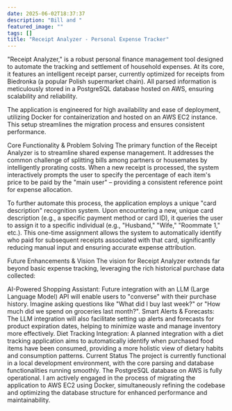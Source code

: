 ```yaml
---
date: 2025-06-02T18:37:37
description: "Bill and "
featured_image: ""
tags: []
title: "Receipt Analyzer - Personal Expense Tracker"
---
```


"Receipt Analyzer," is a robust personal finance management tool designed to automate the tracking and settlement of household expenses. At its core, it features an intelligent receipt parser, currently optimized for receipts from Biedronka (a popular Polish supermarket chain). All parsed information is meticulously stored in a PostgreSQL database hosted on AWS, ensuring scalability and reliability.

The application is engineered for high availability and ease of deployment, utilizing Docker for containerization and hosted on an AWS EC2 instance. This setup streamlines the migration process and ensures consistent performance.

Core Functionality & Problem Solving
The primary function of the Receipt Analyzer is to streamline shared expense management. It addresses the common challenge of splitting bills among partners or housemates by intelligently prorating costs. When a new receipt is processed, the system interactively prompts the user to specify the percentage of each item's price to be paid by the "main user" – providing a consistent reference point for expense allocation.

To further automate this process, the application employs a unique "card description" recognition system. Upon encountering a new, unique card description (e.g., a specific payment method or card ID), it queries the user to assign it to a specific individual (e.g., "Husband," "Wife," "Roommate 1," etc.). This one-time assignment allows the system to automatically identify who paid for subsequent receipts associated with that card, significantly reducing manual input and ensuring accurate expense attribution.

Future Enhancements & Vision
The vision for Receipt Analyzer extends far beyond basic expense tracking, leveraging the rich historical purchase data collected:

AI-Powered Shopping Assistant: Future integration with an LLM (Large Language Model) API will enable users to "converse" with their purchase history. Imagine asking questions like "What did I buy last week?" or "How much did we spend on groceries last month?".
Smart Alerts & Forecasts: The LLM integration will also facilitate setting up alerts and forecasts for product expiration dates, helping to minimize waste and manage inventory more effectively.
Diet Tracking Integration: A planned integration with a diet tracking application aims to automatically identify when purchased food items have been consumed, providing a more holistic view of dietary habits and consumption patterns.
Current Status
The project is currently functional in a local development environment, with the core parsing and database functionalities running smoothly. The PostgreSQL database on AWS is fully operational. I am actively engaged in the process of migrating the application to AWS EC2 using Docker, simultaneously refining the codebase and optimizing the database structure for enhanced performance and maintainability.
